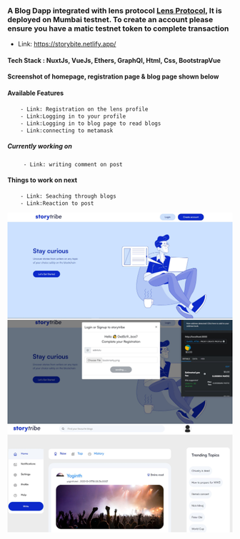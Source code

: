 ### A Blog Dapp integrated with lens protocol [Lens Protocol](https://www.lens.dev/), It is deployed on Mumbai testnet. To create an account please ensure you have a matic testnet token to complete transaction

- Link: https://storybite.netlify.app/


#### Tech Stack : NuxtJs, VueJs, Ethers, GraphQl, Html, Css, BootstrapVue

#### Screenshot of homepage, registration page & blog page shown below

#### Available Features
        - Link: Registration on the lens profile
        - Link:Logging in to your profile
        - Link:Logging in to blog page to read blogs
        - Link:connecting to metamask

##### Currently working on
         - Link: writing comment on post
        
#### Things to work on next
        - Link: Seaching through blogs
        - Link:Reaction to post
        

![image](./images/homepage.JPG "Optional Title")
![image](./images/login-screen.JPG "Optional Title")
![image](./images/blogpage.JPG "Optional Title")